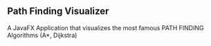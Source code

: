 ## Path Finding Visualizer
A JavaFX Application that visualizes the most famous PATH FINDING Algorithms (A*, Dijkstra)
